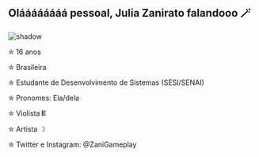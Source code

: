## Oláááááááá pessoal, Julia Zanirato falandooo 🪄
![shadow](https://github.com/user-attachments/assets/07a1832f-a833-4485-b751-c069db3a2734)

  ✮ 16 anos 

  
  ✮ Brasileira

  
  ✮ Estudante de Desenvolvimento de Sistemas (SESI/SENAI)

  
  ✮ Pronomes: Ela/dela

  
  ✮ Violista 𝄡

  
  ✮ Artista ☽

  
  ✮ Twitter e Instagram: @ZaniGameplay
